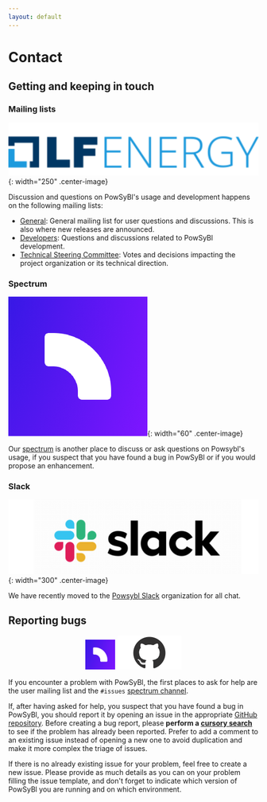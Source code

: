 ```yaml
---
layout: default
---
```


# Contact

## Getting and keeping in touch

### Mailing lists
![LFEnergy](img/index/logo_lfenergy.png){: width="250" .center-image}

Discussion and questions on PowSyBl's usage and development happens on the following mailing lists:
- [General](https://lists.lfenergy.org/g/powsybl): General mailing list for user questions and discussions. This is also where new releases are announced.
- [Developers](https://lists.lfenergy.org/g/powsybl-dev): Questions and discussions related to PowSyBl development.
- [Technical Steering Committee](https://lists.lfenergy.org/g/powsybl-tsc): Votes and decisions impacting the project organization or its technical direction.

### Spectrum
![Spectrum](img/index/spectrum-logo.png){: width="60" .center-image}

Our [spectrum](https://spectrum.chat/powsybl) is another place to discuss or ask questions on Powsybl's usage, if you suspect that you have found a bug in PowSyBl or if you would propose an enhancement.

### Slack
![Slack](img/index/slack-logo.png){: width="300" .center-image}

We have recently moved to the [Powsybl Slack](https://join.slack.com/t/powsybl/shared_invite/zt-rzvbuzjk-nxi0boim1RKPS5PjieI0rA) organization for all chat.

## Reporting bugs
<p style="text-align:center">
  <img src="img/index/spectrum-logo.png" width="60" />
  <img src="img/index/github-logo.png" width="130" /> 
</p>

If you encounter a problem with PowSyBl, the first places to ask for help are the user mailing list and the `#issues` [spectrum channel](https://spectrum.chat/powsybl/issues?tab=posts).

If, after having asked for help, you suspect that you have found a bug in PowSyBl, you should report it by opening an issue in the appropriate [GitHub repository](../documentation/developer/repositories/index.md). Before creating a bug report, please **perform a [cursory search](https://github.com/search?q=+is%3Aissue+user%3Apowsybl)** to see if the problem has already been reported. Prefer to add a comment to an existing issue instead of opening a new one to avoid duplication and make it more complex the triage of issues.

If there is no already existing issue for your problem, feel free to create a new issue. Please provide as much details as you can on your problem filling the issue template, and don't forget to indicate which version of PowSyBl you are running and on which environment.
